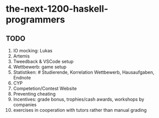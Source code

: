 # the-next-1200-haskell-programmers

## TODO

1. IO mocking: Lukas
1. Artemis
1. Tweedback & VSCode setup
1. Wettbewerb: game setup
1. Statistiken: # Studierende, Korrelation Wettbewerb, Hausaufgaben, Endnote
1. CYP
1. Competetion/Contest Website
1. Preventing cheating
1. Incentives: grade bonus, trophies/cash awards, workshops by companies
1. exercises in cooperation with tutors rather than manual grading

